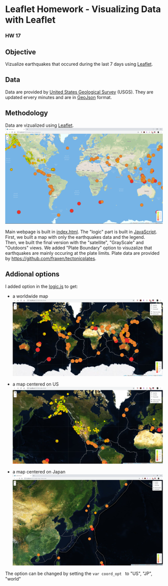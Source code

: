 # Leaflet Homework - Visualizing Data with Leaflet
### HW 17

## Objective
Vizualize earthquakes that occured during the last 7 days using [Leaflet](https://leafletjs.com/examples.html).

## Data
Data are provided by [United States Geological Survey](https://www.usgs.gov/) (USGS). They are updated ervery minutes and are in [GeoJson](https://geojson.org/) format.

## Methodology
Data are vizualized using [Leaflet](https://leafletjs.com/examples.html).<br>
![step1](Images/Step1.PNG)


Main webpage is built in [index.html](../Leaflet-Step-2/index.html). The "logic" part is built in [JavaScript](../Leaflet-Step-2/static/js/logic.js).<br>
First, we built a map with only the earthquakes data and the legend.<br>
Then, we built the final version with the "satellite", "GrayScale" and "Outdoors" views. We added "Plate Boundary" option to visuzalize that earthquakes are mainly occuring at the plate limits.
Plate data are provided by https://github.com/fraxen/tectonicplates.

## Addional options
I added option in the [logic.js](../Leaflet-Step-2/static/js/logic.js) to get:
- a worldwide map
![step1](Images/Final_page_world_Sat.PNG)

- a map centered on US
![step1](Images/Final_page_world_Sat_US.PNG)

- a map centered on Japan
![step1](Images/Final_page_world_Sat_JP.PNG)


The option can be changed by setting the ```var coord_opt ``` to "US", "JP", "world"